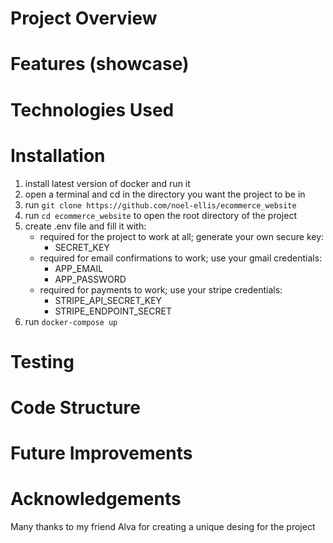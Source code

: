 # Project Overview

# Features (showcase)

# Technologies Used

# Installation

1. install latest version of docker and run it
2. open a terminal and cd in the directory you want the project to be in
3. run `git clone https://github.com/noel-ellis/ecommerce_website`
4. run `cd ecommerce_website` to open the root directory of the project
5. create .env file and fill it with:
   - required for the project to work at all; generate your own secure key:
     - SECRET_KEY
   - required for email confirmations to work; use your gmail credentials:
     - APP_EMAIL
     - APP_PASSWORD
   - required for payments to work; use your stripe credentials:
     - STRIPE_API_SECRET_KEY
     - STRIPE_ENDPOINT_SECRET
6. run `docker-compose up`

# Testing

# Code Structure

# Future Improvements

# Acknowledgements

Many thanks to my friend Alva for creating a unique desing for the project
